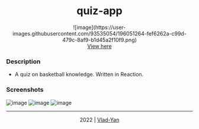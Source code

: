 # <div align="center">quiz-app</div>

 <div align="center"> 
![image](https://user-images.githubusercontent.com/93535054/196051264-fef6262a-c99d-479c-8af9-b1d45a2f10f9.png)
<br>
<a href="https://https://vlad-yan.github.io/quiz-app/">View here</a>
</div>

### Description
- A quiz on basketball knowledge. Written in Reaction.

### Screenshots
![image](https://user-images.githubusercontent.com/93535054/196051141-f7ab7340-e391-48a4-9377-4a8d74310587.png)
![image](https://user-images.githubusercontent.com/93535054/196051160-977a8b43-3245-4d90-9829-ca182dbe0dda.png)
![image](https://user-images.githubusercontent.com/93535054/196051168-2d884934-05c4-4f59-a446-bf77c5a935f6.png)

***

<div align="center">
    2022 | <a href="https://github.com/Vlad-Yan"> Vlad-Yan </a>
</div>
